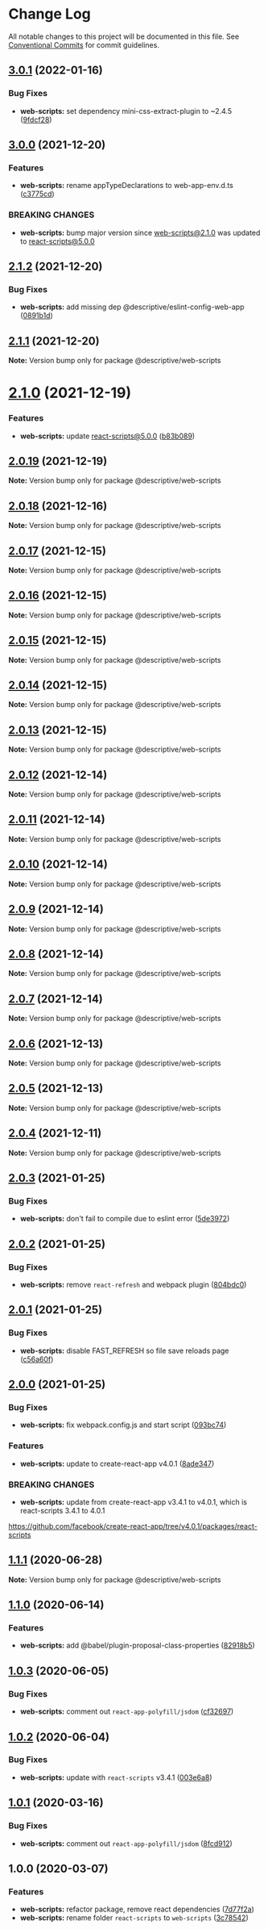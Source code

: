 # Change Log

All notable changes to this project will be documented in this file.
See [Conventional Commits](https://conventionalcommits.org) for commit guidelines.

## [3.0.1](https://github.com/remarkablemark/descriptive/compare/@descriptive/web-scripts@3.0.0...@descriptive/web-scripts@3.0.1) (2022-01-16)

### Bug Fixes

- **web-scripts:** set dependency mini-css-extract-plugin to ~2.4.5 ([9fdcf28](https://github.com/remarkablemark/descriptive/commit/9fdcf288936ea19efcf56961c4591bebb0ccb9f9))

## [3.0.0](https://github.com/remarkablemark/descriptive/compare/@descriptive/web-scripts@2.1.2...@descriptive/web-scripts@3.0.0) (2021-12-20)

### Features

- **web-scripts:** rename appTypeDeclarations to web-app-env.d.ts ([c3775cd](https://github.com/remarkablemark/descriptive/commit/c3775cddb1d32c2c2916a4b3fc6f56d1ab84e849))

### BREAKING CHANGES

- **web-scripts:** bump major version since web-scripts@2.1.0 was
  updated to react-scripts@5.0.0

## [2.1.2](https://github.com/remarkablemark/descriptive/compare/@descriptive/web-scripts@2.1.1...@descriptive/web-scripts@2.1.2) (2021-12-20)

### Bug Fixes

- **web-scripts:** add missing dep @descriptive/eslint-config-web-app ([0891b1d](https://github.com/remarkablemark/descriptive/commit/0891b1dee51af006e4d0974585f239efc6232785))

## [2.1.1](https://github.com/remarkablemark/descriptive/compare/@descriptive/web-scripts@2.1.0...@descriptive/web-scripts@2.1.1) (2021-12-20)

**Note:** Version bump only for package @descriptive/web-scripts

# [2.1.0](https://github.com/remarkablemark/descriptive/compare/@descriptive/web-scripts@2.0.19...@descriptive/web-scripts@2.1.0) (2021-12-19)

### Features

- **web-scripts:** update react-scripts@5.0.0 ([b83b089](https://github.com/remarkablemark/descriptive/commit/b83b089911fe35b3b7eaba0ef425daa23453e007))

## [2.0.19](https://github.com/remarkablemark/descriptive/compare/@descriptive/web-scripts@2.0.18...@descriptive/web-scripts@2.0.19) (2021-12-19)

**Note:** Version bump only for package @descriptive/web-scripts

## [2.0.18](https://github.com/remarkablemark/descriptive/compare/@descriptive/web-scripts@2.0.17...@descriptive/web-scripts@2.0.18) (2021-12-16)

**Note:** Version bump only for package @descriptive/web-scripts

## [2.0.17](https://github.com/remarkablemark/descriptive/compare/@descriptive/web-scripts@2.0.16...@descriptive/web-scripts@2.0.17) (2021-12-15)

**Note:** Version bump only for package @descriptive/web-scripts

## [2.0.16](https://github.com/remarkablemark/descriptive/compare/@descriptive/web-scripts@2.0.15...@descriptive/web-scripts@2.0.16) (2021-12-15)

**Note:** Version bump only for package @descriptive/web-scripts

## [2.0.15](https://github.com/remarkablemark/descriptive/compare/@descriptive/web-scripts@2.0.14...@descriptive/web-scripts@2.0.15) (2021-12-15)

**Note:** Version bump only for package @descriptive/web-scripts

## [2.0.14](https://github.com/remarkablemark/descriptive/compare/@descriptive/web-scripts@2.0.13...@descriptive/web-scripts@2.0.14) (2021-12-15)

**Note:** Version bump only for package @descriptive/web-scripts

## [2.0.13](https://github.com/remarkablemark/descriptive/compare/@descriptive/web-scripts@2.0.12...@descriptive/web-scripts@2.0.13) (2021-12-15)

**Note:** Version bump only for package @descriptive/web-scripts

## [2.0.12](https://github.com/remarkablemark/descriptive/compare/@descriptive/web-scripts@2.0.11...@descriptive/web-scripts@2.0.12) (2021-12-14)

**Note:** Version bump only for package @descriptive/web-scripts

## [2.0.11](https://github.com/remarkablemark/descriptive/compare/@descriptive/web-scripts@2.0.10...@descriptive/web-scripts@2.0.11) (2021-12-14)

**Note:** Version bump only for package @descriptive/web-scripts

## [2.0.10](https://github.com/remarkablemark/descriptive/compare/@descriptive/web-scripts@2.0.9...@descriptive/web-scripts@2.0.10) (2021-12-14)

**Note:** Version bump only for package @descriptive/web-scripts

## [2.0.9](https://github.com/remarkablemark/descriptive/compare/@descriptive/web-scripts@2.0.8...@descriptive/web-scripts@2.0.9) (2021-12-14)

**Note:** Version bump only for package @descriptive/web-scripts

## [2.0.8](https://github.com/remarkablemark/descriptive/compare/@descriptive/web-scripts@2.0.7...@descriptive/web-scripts@2.0.8) (2021-12-14)

**Note:** Version bump only for package @descriptive/web-scripts

## [2.0.7](https://github.com/remarkablemark/descriptive/compare/@descriptive/web-scripts@2.0.6...@descriptive/web-scripts@2.0.7) (2021-12-14)

**Note:** Version bump only for package @descriptive/web-scripts

## [2.0.6](https://github.com/remarkablemark/descriptive/compare/@descriptive/web-scripts@2.0.5...@descriptive/web-scripts@2.0.6) (2021-12-13)

**Note:** Version bump only for package @descriptive/web-scripts

## [2.0.5](https://github.com/remarkablemark/descriptive/compare/@descriptive/web-scripts@2.0.4...@descriptive/web-scripts@2.0.5) (2021-12-13)

**Note:** Version bump only for package @descriptive/web-scripts

## [2.0.4](https://github.com/remarkablemark/descriptive/compare/@descriptive/web-scripts@2.0.3...@descriptive/web-scripts@2.0.4) (2021-12-11)

**Note:** Version bump only for package @descriptive/web-scripts

## [2.0.3](https://github.com/remarkablemark/descriptive/compare/@descriptive/web-scripts@2.0.2...@descriptive/web-scripts@2.0.3) (2021-01-25)

### Bug Fixes

- **web-scripts:** don't fail to compile due to eslint error ([5de3972](https://github.com/remarkablemark/descriptive/commit/5de3972119bf26aa9a6861d0b79682dc572627c0))

## [2.0.2](https://github.com/remarkablemark/descriptive/compare/@descriptive/web-scripts@2.0.1...@descriptive/web-scripts@2.0.2) (2021-01-25)

### Bug Fixes

- **web-scripts:** remove `react-refresh` and webpack plugin ([804bdc0](https://github.com/remarkablemark/descriptive/commit/804bdc04dc6f8c681f199cde609a50b2113a977b))

## [2.0.1](https://github.com/remarkablemark/descriptive/compare/@descriptive/web-scripts@2.0.0...@descriptive/web-scripts@2.0.1) (2021-01-25)

### Bug Fixes

- **web-scripts:** disable FAST_REFRESH so file save reloads page ([c56a60f](https://github.com/remarkablemark/descriptive/commit/c56a60f4ee4ced7f60c4d46d5c4e57cf13b3a369))

## [2.0.0](https://github.com/remarkablemark/descriptive/compare/@descriptive/web-scripts@1.1.1...@descriptive/web-scripts@2.0.0) (2021-01-25)

### Bug Fixes

- **web-scripts:** fix webpack.config.js and start script ([093bc74](https://github.com/remarkablemark/descriptive/commit/093bc748cab0a79c3324b5cac1742d6b37d9d162))

### Features

- **web-scripts:** update to create-react-app v4.0.1 ([8ade347](https://github.com/remarkablemark/descriptive/commit/8ade347d9c2ab687be4fbda0769b57416c55e83f))

### BREAKING CHANGES

- **web-scripts:** update from create-react-app v3.4.1 to v4.0.1, which is react-scripts 3.4.1 to 4.0.1

https://github.com/facebook/create-react-app/tree/v4.0.1/packages/react-scripts

## [1.1.1](https://github.com/remarkablemark/descriptive/compare/@descriptive/web-scripts@1.1.0...@descriptive/web-scripts@1.1.1) (2020-06-28)

**Note:** Version bump only for package @descriptive/web-scripts

## [1.1.0](https://github.com/remarkablemark/descriptive/compare/@descriptive/web-scripts@1.0.3...@descriptive/web-scripts@1.1.0) (2020-06-14)

### Features

- **web-scripts:** add @babel/plugin-proposal-class-properties ([82918b5](https://github.com/remarkablemark/descriptive/commit/82918b5443974f22e538e96ca13d3af3c3eb2f60))

## [1.0.3](https://github.com/remarkablemark/descriptive/compare/@descriptive/web-scripts@1.0.2...@descriptive/web-scripts@1.0.3) (2020-06-05)

### Bug Fixes

- **web-scripts:** comment out `react-app-polyfill/jsdom` ([cf32697](https://github.com/remarkablemark/descriptive/commit/cf32697bdf0005f90a299af2bb9e5e02e190b412))

## [1.0.2](https://github.com/remarkablemark/descriptive/compare/@descriptive/web-scripts@1.0.1...@descriptive/web-scripts@1.0.2) (2020-06-04)

### Bug Fixes

- **web-scripts:** update with `react-scripts` v3.4.1 ([003e6a8](https://github.com/remarkablemark/descriptive/commit/003e6a871565640afd91af5026aa6c2892ead49a))

## [1.0.1](https://github.com/remarkablemark/descriptive/compare/@descriptive/web-scripts@1.0.0...@descriptive/web-scripts@1.0.1) (2020-03-16)

### Bug Fixes

- **web-scripts:** comment out `react-app-polyfill/jsdom` ([8fcd912](https://github.com/remarkablemark/descriptive/commit/8fcd9129b5174fa028d5b16d967b0d443471de3d))

## 1.0.0 (2020-03-07)

### Features

- **web-scripts:** refactor package, remove react dependencies ([7d77f2a](https://github.com/remarkablemark/descriptive/commit/7d77f2af5ffca51019ab16c0cc8adc341265c2eb))
- **web-scripts:** rename folder `react-scripts` to `web-scripts` ([3c78542](https://github.com/remarkablemark/descriptive/commit/3c7854226b6b995a7397cdccf2695fcdb7b23e85))

